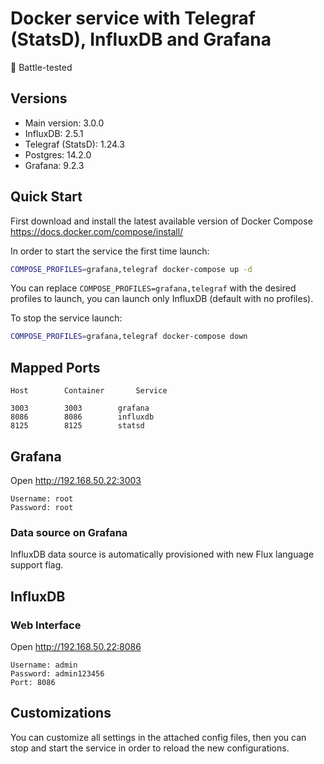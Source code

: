 # Docker service with Telegraf (StatsD), InfluxDB and Grafana

:facepunch: Battle-tested

## Versions

* Main version:      3.0.0
* InfluxDB:          2.5.1
* Telegraf (StatsD): 1.24.3
* Postgres:          14.2.0
* Grafana:           9.2.3


## Quick Start

First download and install the latest available version of Docker Compose <https://docs.docker.com/compose/install/>

In order to start the service the first time launch:

```sh
COMPOSE_PROFILES=grafana,telegraf docker-compose up -d
```

You can replace `COMPOSE_PROFILES=grafana,telegraf` with the desired profiles to launch, you can launch only InfluxDB (default with no profiles).

To stop the service launch:

```sh
COMPOSE_PROFILES=grafana,telegraf docker-compose down
```

## Mapped Ports

```
Host		Container		Service

3003		3003        grafana
8086		8086        influxdb
8125		8125        statsd
```

## Grafana

Open <http://192.168.50.22:3003>

```
Username: root
Password: root
```

### Data source on Grafana

InfluxDB data source is automatically provisioned with new Flux language support flag.

## InfluxDB

### Web Interface

Open <http://192.168.50.22:8086>

```
Username: admin
Password: admin123456
Port: 8086
```

## Customizations

You can customize all settings in the attached config files, then you can stop and start the service in order to reload the new configurations.
